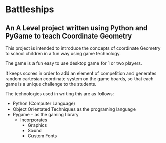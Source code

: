 # Battleships

## An A Level project written using Python and PyGame to teach Coordinate Geometry

This project is intended to introduce the concepts of coordinate Geometry to school children in a fun way using
game technology.

The game is a fun easy to use desktop game for 1 or two players.

It keeps scores in order to add an element of competition and generates random cartesian coordinate system on the 
game boards, so that each game is a unique challenge to the students.

The technologies used in writing this are as follows:
- Python (Computer Language)
- Object Orientated Techniques as the programing language 
- Pygame - as the gaming library
  - Incorporates 
    - Graphics
    - Sound
    - Custom Fonts
